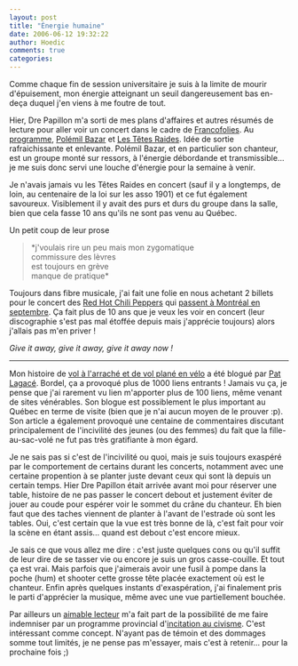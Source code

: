 ```yaml
---
layout: post
title: "Énergie humaine"
date: 2006-06-12 19:32:22
author: Hoedic
comments: true
categories: 
---
```



Comme chaque fin de session universitaire je suis à la limite de mourir d'épuisement, mon énergie atteignant un seuil dangereusement bas en-deça duquel j'en viens à me foutre de tout.

Hier, Dre Papillon m'a sorti de mes plans d'affaires et autres résumés de lecture pour aller voir un concert dans le cadre de [Francofolies](http://www.francofolies.com/). Au [programme](http://www.francofolies.com/Francos2006/programmation/grille_fr.asp?progType=complete&dateselected=6/11/2006), [Polémil Bazar](http://www.polemilbazar.com/) et [Les Têtes Raides](http://www.tetes-raides.tm.fr/). Idée de sortie rafraichissante et enlevante. Polémil Bazar, et en particulier son chanteur, est un groupe monté sur ressors, à l'énergie débordande et transmissible... je me suis donc servi une louche d'énergie pour la semaine à venir.

Je n'avais jamais vu les Têtes Raides en concert (sauf il y a longtemps, de loin, au centenaire de la loi sur les asso 1901) et ce fut également savoureux. Visiblement il y avait des purs et durs du groupe dans la salle, bien que cela fasse 10 ans qu'ils ne sont pas venu au Québec.

Un petit coup de leur prose

<blockquote class="citation">
*j'voulais rire un peu mais mon zygomatique<br/>
commissure des lèvres<br/>
est toujours en grève<br/>
manque de pratique*
</blockquote>

Toujours dans fibre musicale, j'ai fait une folie en nous achetant 2 billets pour le concert des [Red Hot Chili Peppers](http://www.redhotchilipeppers.com/) qui [passent à Montréal en septembre](http://www.admission.com/montrealplus/html/artist.htmI?l=FR&artist=RED%20HOT%20CHILI%20PEPPERS). Ça fait plus de 10 ans que je veux les voir en concert (leur discographie s'est pas mal étoffée depuis mais j'apprécie toujours) alors j'allais pas m'en priver !

*Give it away, give it away, give it away now !*

***

Mon histoire de [vol à l'arraché et de vol plané en vélo](http://www.mon-ile.net/carnet/blog1729.html) a été blogué par [Pat Lagacé](http://pat.blogue.canoe.com/2006/06/10/meme_pas_un_merci). Bordel, ça a provoqué plus de 1000 liens entrants ! Jamais vu ça, je pense que j'ai rarement vu lien m'apporter plus de 100 liens, même venant de sites vénérables. Son blogue est possiblement le plus important au Québec en terme de visite (bien que je n'ai aucun moyen de le prouver :p). Son article a également provoqué une centaine de commentaires discutant principalement de l'incivilité des jeunes (ou des femmes) du fait que la fille-au-sac-volé ne fut pas très gratifiante à mon égard.

Je ne sais pas si c'est de l'incivilité ou quoi, mais je suis toujours exaspéré par le comportement de certains durant les concerts, notamment avec une certaine propention à se planter juste devant ceux qui sont là depuis un certain temps. Hier Dre Papillon était arrivée avant moi pour réserver une table, histoire de ne pas passer le concert debout et justement éviter de jouer au coude pour espérer voir le sommet du crâne du chanteur. Eh bien faut que des taches viennent de planter à l'avant de l'estrade où sont les tables. Oui, c'est certain que la vue est très bonne de là, c'est fait pour voir la scène en étant assis... quand est debout c'est encore mieux.

Je sais ce que vous allez me dire : c'est juste quelques cons ou qu'il suffit de leur dire de se tasser vie ou encore je suis un gros casse-couille. Et tout ça est vrai. Mais parfois que j'aimerais avoir une fusil à pompe dans la poche (hum) et shooter cette grosse tête placée exactement où est le chanteur. Enfin après quelques instants d'exaspération, j'ai finalement pris le parti d'apprécier la musique, même avec une vue partiellement bouchée.

Par ailleurs un [aimable lecteur](http://www.mon-ile.net/carnet/blog1729.html#forum4480) m'a fait part de la possibilité de me faire indemniser par un programme provincial d'[incitation au civisme](http://www.formulaire.gouv.qc.ca/cgi/affiche_doc.cgi?dossier=3253&table=0). C'est intéressant comme concept. N'ayant pas de témoin et des dommages somme tout limités, je ne pense pas m'essayer, mais c'est à retenir... pour la prochaine fois ;)